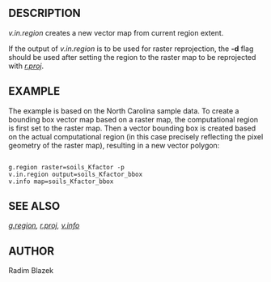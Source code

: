 
## DESCRIPTION

*v.in.region* creates a new vector map from current region
extent.

If the output of *v.in.region* is to be used for raster
reprojection, the **-d** flag should be used after setting the
region to the raster map to be reprojected with
*[r.proj](r.proj.html)*.

## EXAMPLE

The example is based on the North Carolina sample data.
To create a bounding box vector map based on a raster map, the
computational region is first set to the raster map. Then a
vector bounding box is created based on the actual computational
region (in this case precisely reflecting the pixel geometry of
the raster map), resulting in a new vector polygon:

```

g.region raster=soils_Kfactor -p
v.in.region output=soils_Kfactor_bbox
v.info map=soils_Kfactor_bbox

```

## SEE ALSO

*[g.region](g.region.html),
[r.proj](r.proj.html),
[v.info](v.info.html)*

## AUTHOR

Radim Blazek
